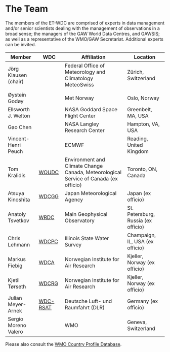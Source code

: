 # The Team
<script src="https://embed.github.com/view/geojson/wmo-im/et-acdm/gh-pages/members.geojson?width=600&height=400"> </script>

The members of the ET-WDC are comprised of experts in data management and/or
senior scientists dealing with the management of observations in a broad
sense; the managers of the GAW World Data Centres, and GAWSIS; as well as a
representative of the WMO/GAW Secretariat. Additional experts can be invited.


Member | WDC | Affiliation | Location
------ | --- | ----------- | --------
Jörg Klausen (chair) | | Federal Office of Meteorology and Climatology MeteoSwiss  | Zürich, Switzerland
|||
Øystein Godøy | | Met Norway | Oslo, Norway
Ellsworth J. Welton | | NASA Goddard Space Flight Center | Greenbelt, MA, USA
Gao Chen | | NASA Langley Research Center | Hampton, VA, USA
Vincent-Henri Peuch | | ECMWF | Reading, United Kingdom
Tom Kralidis | [WOUDC](https://woudc.org) | Environment and Climate Change Canada, Meteorological Service of Canada (ex officio) | Toronto, ON, Canada
Atsuya Kinoshita | [WDCGG](https://gaw.kishou.go.jp) | Japan Meteorological Agency | Japan (ex officio)
Anatoly Tsvetkov | [WRDC](http://wrdc.mgo.rssi.ru) | Main Geophysical Observatory | St. Petersburg, Russia  (ex officio)
Chris Lehmann| [WDCPC](https://wdcpc.org) | Illinois State Water Survey | Champaign, IL, USA (ex officio)
Markus Fiebig | [WDCA](https://www.gaw-wdca.org) | Norwegian Institute for Air Research | Kjeller, Norway (ex officio)
Kjetil Tørseth | [WDCRG](https://www.gaw-wdcrg.org) | Norwegian Institute for Air Research | Kjeller, Norway (ex officio)
Julian Meyer-Arnek | [WDC-RSAT](https://wdc.dlr.de) | Deutsche Luft- und Raumfahrt (DLR)| Germany (ex officio)
Sergio Moreno Valero | | WMO | Geneva, Switzerland

Please also consult the [WMO Country Profile Database](https://www.wmo.int/cpdb/workgroups/view/crm_ET-WDC).
